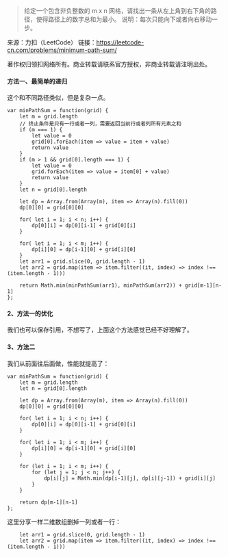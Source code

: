 > 给定一个包含非负整数的 m x n 网格，请找出一条从左上角到右下角的路径，使得路径上的数字总和为最小。
说明：每次只能向下或者向右移动一步。

来源：力扣（LeetCode）
链接：https://leetcode-cn.com/problems/minimum-path-sum/

著作权归领扣网络所有。商业转载请联系官方授权，非商业转载请注明出处。

#### 方法一、最简单的递归
这个和不同路径类似，但是复杂一点。

```
var minPathSum = function(grid) {
    let m = grid.length
    // 终止条件是只有一行或者一列，需要返回当前行或者列所有元素之和
    if (m === 1) {
        let value = 0
        grid[0].forEach(item => value = item + value)
        return value
    }
    if (m > 1 && grid[0].length === 1) {
        let value = 0
        grid.forEach(item => value = item[0] + value)
        return value
    }
    let n = grid[0].length

    let dp = Array.from(Array(m), item => Array(n).fill(0))
    dp[0][0] = grid[0][0]

    for( let i = 1; i < n; i++) {
        dp[0][i] = dp[0][i-1] + grid[0][i]
    }

    for( let i = 1; i < m; i++) {
        dp[i][0] = dp[i-1][0] + grid[i][0]
    }
    let arr1 = grid.slice(0, grid.length - 1)
    let arr2 = grid.map(item => item.filter((it, index) => index !== (item.length - 1)))

    return Math.min(minPathSum(arr1), minPathSum(arr2)) + grid[m-1][n-1]
};
```

#### 2、方法一的优化
我们也可以保存引用，不想写了，上面这个方法感觉已经不好理解了。


#### 3、方法二
我们从前面往后面做，性能就提高了：
```
var minPathSum = function(grid) {
    let m = grid.length
    let n = grid[0].length

    let dp = Array.from(Array(m), item => Array(n).fill(0))
    dp[0][0] = grid[0][0]

    for( let i = 1; i < n; i++) {
        dp[0][i] = dp[0][i-1] + grid[0][i]
    }

    for( let i = 1; i < m; i++) {
        dp[i][0] = dp[i-1][0] + grid[i][0]
    }

    for (let i = 1; i < m; i++) {
        for (let j = 1; j < n; j++) {
            dp[i][j] = Math.min(dp[i-1][j], dp[i][j-1]) + grid[i][j]
        }
    }

    return dp[m-1][n-1]
};
```
这里分享一样二维数组删掉一列或者一行：
```
    let arr1 = grid.slice(0, grid.length - 1)
    let arr2 = grid.map(item => item.filter((it, index) => index !== (item.length - 1)))

```
